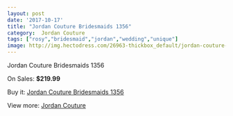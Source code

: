 ```yaml
---
layout: post
date: '2017-10-17'
title: "Jordan Couture Bridesmaids 1356"
category:  Jordan Couture
tags: ["rosy","bridesmaid","jordan","wedding","unique"]
image: http://img.hectodress.com/26963-thickbox_default/jordan-couture-bridesmaids-1356.jpg
---
```

Jordan Couture Bridesmaids 1356

On Sales: **$219.99**
<a href="https://www.hectodress.com/-jordan-couture/12557-jordan-couture-bridesmaids-1356.html"><amp-img layout="responsive" width="600" height="600" src="//img.hectodress.com/26963-thickbox_default/jordan-couture-bridesmaids-1356.jpg" alt="Jordan Couture Bridesmaids 1356 0" /></a>

Buy it: [Jordan Couture Bridesmaids 1356](https://www.hectodress.com/-jordan-couture/12557-jordan-couture-bridesmaids-1356.html "Jordan Couture Bridesmaids 1356")

View more: [ Jordan Couture](https://www.hectodress.com/192--jordan-couture " Jordan Couture")